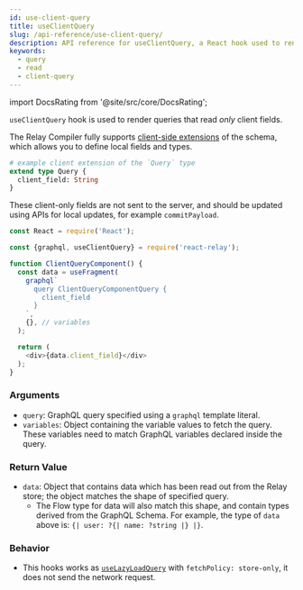 ```yaml
---
id: use-client-query
title: useClientQuery
slug: /api-reference/use-client-query/
description: API reference for useClientQuery, a React hook used to render client only queries
keywords:
  - query
  - read
  - client-query
---
```


import DocsRating from '@site/src/core/DocsRating';

`useClientQuery` hook is used to render queries that read _only_ client fields.

The Relay Compiler fully supports [client-side extensions](../../guides/client-schema-extensions/) of the schema, which allows you to define local fields and types.

```graphql
# example client extension of the `Query` type
extend type Query {
  client_field: String
}
```

These client-only fields are not sent to the server, and should be updated
using APIs for local updates, for example `commitPayload`.

```js
const React = require('React');

const {graphql, useClientQuery} = require('react-relay');

function ClientQueryComponent() {
  const data = useFragment(
    graphql`
      query ClientQueryComponentQuery {
        client_field
      }
    `,
    {}, // variables
  );

  return (
    <div>{data.client_field}</div>
  );
}
```


### Arguments

* `query`: GraphQL query specified using a `graphql` template literal.
* `variables`: Object containing the variable values to fetch the query. These variables need to match GraphQL variables declared inside the query.

### Return Value

* `data`: Object that contains data which has been read out from the Relay store; the object matches the shape of specified query.
    * The Flow type for data will also match this shape, and contain types derived from the GraphQL Schema. For example, the type of `data` above is: `{| user: ?{| name: ?string |} |}`.

### Behavior

* This hooks works as [`useLazyLoadQuery`](../use-lazy-load-query) with `fetchPolicy: store-only`, it does not send the network request.


<DocsRating />
